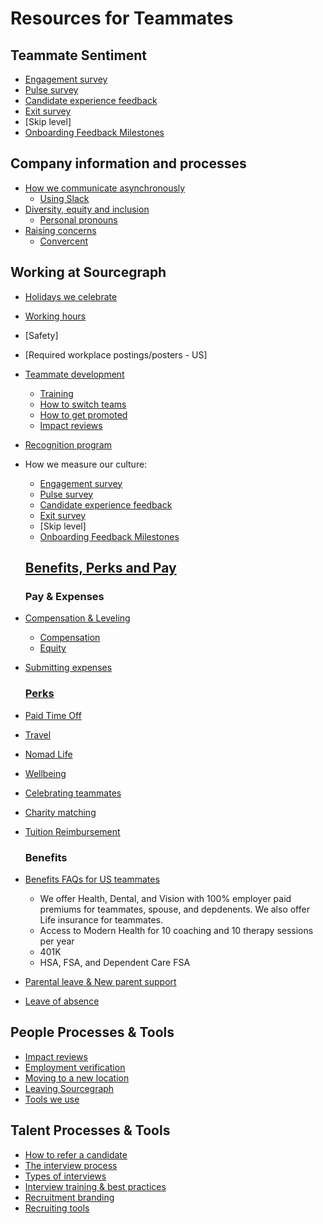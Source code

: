 # Resources for Teammates

## Teammate Sentiment

- [Engagement survey](people-ops/process/teammate-sentiment/engagement-survey.md)
- [Pulse survey](people-ops/process/teammate-sentiment/pulse-survey.md)
- [Candidate experience feedback](people-ops/process/teammate-sentiment/candidate-experience-feedback.md)
- [Exit survey](people-ops/process/teammate-sentiment/exit-survey.md)
- [Skip level]
- [Onboarding Feedback Milestones](../../company-info-and-process/onboarding/onboarding-feedback-milestones.md)

## Company information and processes

- [How we communicate asynchronously](../../company-info-and-process/communication/asynchronous-communication.md)
  - [Using Slack](../../company-info-and-process/communication/team_chat.md)
- [Diversity, equity and inclusion](../../company-info-and-process/diversity-equity-and-inclusion/index.md)
  - [Personal pronouns](../../company-info-and-process/diversity-equity-and-inclusion/personal-pronouns.md)
- [Raising concerns](../../company-info-and-process/communication/code_of_conduct.md#raising-concerns)
  - [Convercent](../../company-info-and-process/communication/convercent.md)

## Working at Sourcegraph

- [Holidays we celebrate](../../company-info-and-process/working-at-sourcegraph/holidays.md)
- [Working hours](../../company-info-and-process/working-at-sourcegraph/working-hours.md)
- [Safety]
- [Required workplace postings/posters - US]
- [Teammate development](../../company-info-and-process/working-at-sourcegraph/teammate-development/index.md)
  - [Training](../../company-info-and-process/working-at-sourcegraph/teammate-development/training/index.md)
  - [How to switch teams](../../company-info-and-process/working-at-sourcegraph/switching-teams.md)
  - [How to get promoted](../../company-info-and-process/working-at-sourcegraph/teammate-development/promotion.md)
  - [Impact reviews](people-ops/process/impact-reviews.md)
- [Recognition program](../../company-info-and-process/working-at-sourcegraph/recognition-program.md)
- How we measure our culture:

  - [Engagement survey](people-ops/process/teammate-sentiment/engagement-survey.md)
  - [Pulse survey](people-ops/process/teammate-sentiment/pulse-survey.md)
  - [Candidate experience feedback](people-ops/process/teammate-sentiment/candidate-experience-feedback.md)
  - [Exit survey](people-ops/process/teammate-sentiment/exit-survey.md)
  - [Skip level]
  - [Onboarding Feedback Milestones](../../company-info-and-process/onboarding/onboarding-feedback-milestones.md)

  ## [Benefits, Perks and Pay](../../benefits-pay-perks/benefits-perks/index.md)

  ### Pay & Expenses

- [Compensation & Leveling](people-ops/process/compensation-and-leveling/index.md)
  - [Compensation](../../benefits-pay-perks/pay-expenses/compensation/index.md)
  - [Equity](../../benefits-pay-perks/pay-expenses/compensation/index.md#sts=Equity)
- [Submitting expenses](../../benefits-pay-perks/pay-expenses/expenses/index.md)

  ### [Perks](../../benefits-pay-perks/benefits-perks/)

- [Paid Time Off](../../benefits-pay-perks/benefits-perks/time-off/index.md)
- [Travel](../../benefits-pay-perks/benefits-perks/travel/index.md)
- [Nomad Life](../../benefits-pay-perks/benefits-perks/nomad-life.md)
- [Wellbeing](../../benefits-pay-perks/benefits-perks/mental-health/index.md)
- [Celebrating teammates](../../benefits-pay-perks/benefits-perks/celebrate.md)
- [Charity matching](../../benefits-pay-perks/benefits-perks/charity-matching.md)
- [Tuition Reimbursement](../../benefits-pay-perks/benefits-perks/tuition-reimbursement.md)

  ### Benefits

- [Benefits FAQs for US teammates](people-ops/tools/people-ops-faqs.md#q-what-benefits-and-plans-are-available-to-me)
  - We offer Health, Dental, and Vision with 100% employer paid premiums for teammates, spouse, and depdenents. We also offer Life insurance for teammates.
  - Access to Modern Health for 10 coaching and 10 therapy sessions per year
  - 401K
  - HSA, FSA, and Dependent Care FSA
- [Parental leave & New parent support](../../benefits-pay-perks/benefits-perks/parental-leave.md)
- [Leave of absence](../../benefits-pay-perks/benefits-perks/leave-of-absence.md)

## People Processes & Tools

- [Impact reviews](people-ops/process/impact-reviews.md)
- [Employment verification](people-ops/process/employment_verification.md)
- [Moving to a new location](people-ops/process/moving.md)
- [Leaving Sourcegraph](people-ops/process/leaving.md)
- [Tools we use](../../company-info-and-process/working-at-sourcegraph/teammate-development/training/tools/index.md)

## Talent Processes & Tools

- [How to refer a candidate](talent/process/identifying_candidates.md)
- [The interview process](talent/process/interview_process.md)
- [Types of interviews](talent/process/types_of_interviews.md)
- [Interview training & best practices](talent/tools/interview_training.md)
- [Recruitment branding](talent/process/recruitment_branding.md)
- [Recruiting tools](talent/tools/index.md)
